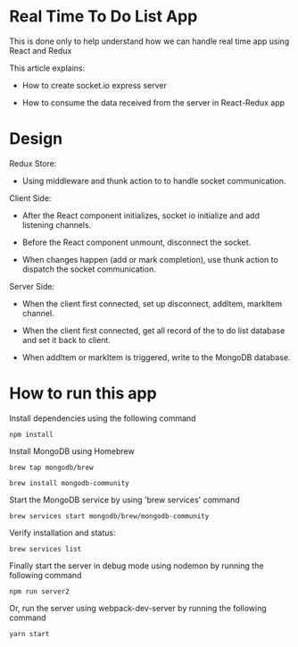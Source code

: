 # Real Time To Do List App

This is done only to help understand how we can handle real time app using React and Redux

This article explains:

- How to create socket.io express server

- How to consume the data received from the server in React-Redux app

# Design

Redux Store:

- Using middleware and thunk action to  to handle socket communication.

Client Side:

- After the React component initializes, socket io initialize and add listening channels.

- Before the React component unmount, disconnect the socket.

- When changes happen (add or mark completion), use thunk action to dispatch the socket communication.

Server Side:

- When the client first connected, set up disconnect, addItem, markItem channel.

- When the client first connected, get all record of the to do list database and set it back to client.

- When addItem or markItem is triggered, write to the MongoDB database.

# How to run this app

Install dependencies using the following command

```
npm install
```

Install MongoDB using Homebrew

```
brew tap mongodb/brew

brew install mongodb-community
```

Start the MongoDB service by using 'brew services' command

```
brew services start mongodb/brew/mongodb-community
```

Verify installation and status:
```
brew services list
```

Finally start the server in debug mode using nodemon by running the following command
```
npm run server2
```

Or, run the server using webpack-dev-server by running the following command
```
yarn start
```
